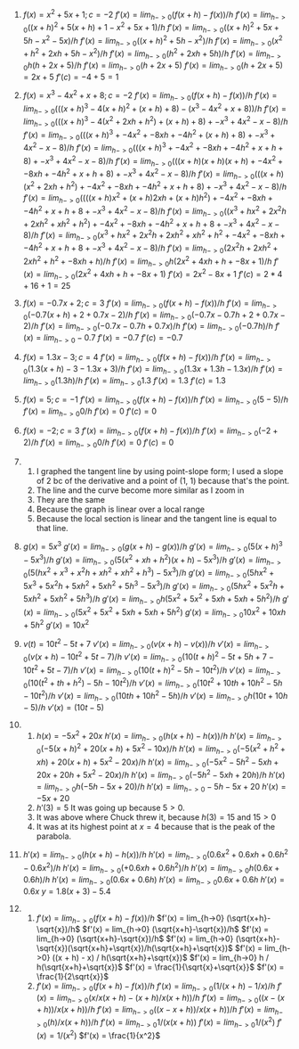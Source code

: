 1. $f(x) = x^2 + 5x + 1; c = -2$
  $f'(x) = lim_{h->0} (f(x+h)-f(x))/h$
  $f'(x) = lim_{h->0} ((x+h)^2 + 5(x+h) + 1 - x^2 + 5x + 1)/h$
  $f'(x) = lim_{h->0} ((x+h)^2 + 5x + 5h - x^2 - 5x)/h$
  $f'(x) = lim_{h->0} ((x+h)^2 + 5h - x^2)/h$
  $f'(x) = lim_{h->0} (x^2 + h^2 + 2xh + 5h - x^2)/h$
  $f'(x) = lim_{h->0} (h^2 + 2xh + 5h)/h$
 $f'(x) = lim_{h->0} h(h + 2x + 5)/h$
 $f'(x) = lim_{h->0} (h + 2x + 5)$
$f'(x) = lim_{h->0} (h + 2x + 5) = 2x + 5$
$f'(c) = -4 + 5 = 1$

2. $f(x) = x^3 - 4x^2 + x + 8; c = -2$
$f'(x) = lim_{h->0} (f(x+h)-f(x))/h$
$f'(x) = lim_{h->0} (((x+h)^3 - 4(x+h)^2 + (x+h) + 8)-(x^3 - 4x^2 + x + 8))/h$
$f'(x) = lim_{h->0} (((x+h)^3 - 4(x^2 + 2xh + h^2) + (x+h) + 8) + -x^3 + 4x^2 - x - 8)/h$
$f'(x) = lim_{h->0} (((x+h)^3 + -4x^2 + -8xh + -4h^2 + (x+h) + 8) + -x^3 + 4x^2 - x - 8)/h$
$f'(x) = lim_{h->0} (((x+h)^3 + -4x^2 + -8xh + -4h^2 + x + h + 8) + -x^3 + 4x^2 - x - 8)/h$
$f'(x) = lim_{h->0} (( (x+h)(x+h)(x+h) + -4x^2 + -8xh + -4h^2 + x + h + 8) + -x^3 + 4x^2 - x - 8)/h$
$f'(x) = lim_{h->0} (( (x+h)(x^2 + 2xh + h^2) + -4x^2 + -8xh + -4h^2 + x + h + 8) + -x^3 + 4x^2 - x - 8)/h$
$f'(x) = lim_{h->0} (( ((x+h)x^2 + (x+h)2xh + (x+h)h^2) + -4x^2 + -8xh + -4h^2 + x + h + 8 + -x^3 + 4x^2 - x - 8)/h$
$f'(x) = lim_{h->0} ((x^3+hx^2 + 2x^2h + 2xh^2 + xh^2 + h^2) + -4x^2 + -8xh + -4h^2 + x + h + 8 + -x^3 + 4x^2 - x - 8)/h$
$f'(x) = lim_{h->0} (x^3+hx^2 + 2x^2h + 2xh^2 + xh^2 + h^2 + -4x^2 + -8xh + -4h^2 + x + h + 8 + -x^3 + 4x^2 - x - 8)/h$
$f'(x) = lim_{h->0} (2x^2h + 2xh^2 + 2xh^2 + h^2 + -8xh + h)/h$
$f'(x) = lim_{h->0} h(2x^2 + 4xh + h + -8x + 1)/h$
$f'(x) = lim_{h->0} (2x^2 + 4xh + h + -8x + 1)$
$f'(x) = 2x^2 - 8x + 1$
$f'(c) = 2*4 + 16 + 1 = 25$

3. $f(x) = -0.7x + 2; c  = 3$
$f'(x) = lim_{h->0} (f(x+h)-f(x))/h$
$f'(x) = lim_{h->0} (-0.7(x+h) + 2 + 0.7x - 2)/h$
$f'(x) = lim_{h->0} (-0.7x - 0.7h + 2 + 0.7x - 2)/h$
$f'(x) = lim_{h->0} (-0.7x - 0.7h + 0.7x)/h$
$f'(x) = lim_{h->0} (-0.7h)/h$
$f'(x) = lim_{h->0} -0.7$
$f'(x) = -0.7$
$f'(c) = -0.7$

4. $f(x) = 1.3x - 3; c = 4$
$f'(x) = lim_{h->0} (f(x+h)-f(x))/h$
$f'(x) = lim_{h->0} (1.3(x+h) - 3 - 1.3x + 3)/h$
$f'(x) = lim_{h->0} (1.3x + 1.3h - 1.3x)/h$
$f'(x) = lim_{h->0} (1.3h)/h$
$f'(x) = lim_{h->0} 1.3$
$f'(x) = 1.3$
$f'(c) = 1.3$

5. $f(x) = 5; c = -1$
$f'(x) = lim_{h->0} (f(x+h)-f(x))/h$
$f'(x) = lim_{h->0} (5 - 5)/h$
$f'(x) = lim_{h->0} 0/h$
$f'(x) = 0$
$f'(c) = 0$

6. $f(x) = -2; c = 3$
$f'(x) = lim_{h->0} (f(x+h)-f(x))/h$
$f'(x) = lim_{h->0} (-2 + 2)/h$
$f'(x) = lim_{h->0} 0/h$
$f'(x) = 0$
$f'(c) = 0$

7. 
	1. I graphed the tangent line by using point-slope form; I used a slope of 2 bc of the derivative and a point of (1, 1) because that's the point.
	2. The line and the curve become more similar as I zoom in
	3. They are the same
	4. Because the graph is linear over a local range
	5. Because the local section is linear and the tangent line is equal to that line.
8. $g(x) = 5x^3$
$g'(x) = lim_{h->0} (g(x+h)-g(x))/h$
$g'(x) = lim_{h->0} (5(x+h)^3 - 5x^3)/h$
$g'(x) = lim_{h->0} (5(x^2 + xh +h^2)(x+h) - 5x^3)/h$
$g'(x) = lim_{h->0} (5(hx^2 + x^3 + x^2h + xh^2 + xh^2 + h^3) - 5x^3)/h$
$g'(x) = lim_{h->0} (5hx^2 + 5x^3 + 5x^2h + 5xh^2 + 5xh^2 + 5h^3 - 5x^3)/h$
$g'(x) = lim_{h->0} (5hx^2 + 5x^2h + 5xh^2 + 5xh^2 + 5h^3)/h$
$g'(x) = lim_{h->0} h(5x^2 + 5x^2 + 5xh + 5xh + 5h^2)/h$
$g'(x) = lim_{h->0} (5x^2 + 5x^2 + 5xh + 5xh + 5h^2)$
$g'(x) = lim_{h->0} 10x^2 + 10xh + 5h^2$
$g'(x) = 10x^2$
9. $v(t) = 10t^2 - 5t + 7$
$v'(x) = lim_{h->0} (v(x+h)-v(x))/h$
$v'(x) = lim_{h->0} (v(x+h) - 10t^2 + 5t - 7)/h$
$v'(x) = lim_{h->0} (10(t+h)^2 - 5t + 5h + 7 - 10t^2 + 5t - 7)/h$
$v'(x) = lim_{h->0} (10(t+h)^2 - 5h - 10t^2)/h$
$v'(x) = lim_{h->0} (10(t^2 + th + h^2) - 5h - 10t^2)/h$
$v'(x) = lim_{h->0} (10t^2 + 10th + 10h^2 - 5h - 10t^2)/h$
$v'(x) = lim_{h->0} (10th + 10h^2 - 5h)/h$
$v'(x) = lim_{h->0} h(10t + 10h - 5)/h$
$v'(x) = (10t - 5)$
10. 
	1. 
        $h(x) = -5x^2 + 20x$
		$h'(x) = lim_{h->0} (h(x+h)-h(x))/h$
		$h'(x) = lim_{h->0} (-5(x+h)^2 + 20(x+h) + 5x^2 - 10x)/h$
		$h'(x) = lim_{h->0} (-5(x^2 + h^2 + xh) + 20(x+h) + 5x^2 - 20x)/h$
		$h'(x) = lim_{h->0} (-5x^2 - 5h^2 - 5xh + 20x + 20h + 5x^2 - 20x)/h$
		$h'(x) = lim_{h->0} (-5h^2 - 5xh + 20h)/h$
		$h'(x) = lim_{h->0} h(-5h - 5x + 20)/h$
		$h'(x) = lim_{h->0} -5h - 5x + 20$
		$h'(x) = -5x + 20$
	2. $h'(3) = 5$ It was going up because $5 > 0$.
	3. It was above where Chuck threw it, because $h(3) = 15$ and $15 > 0$
	4. It was at its highest point at $x=4$ because that is the peak of the parabola.
11. $h'(x) = lim_{h->0} (h(x+h)-h(x))/h$
	$h'(x) = lim_{h->0} (0.6x^2 + 0.6xh + 0.6h^2 - 0.6x^2)/h$
	$h'(x) = lim_{h->0} (+ 0.6xh + 0.6h^2)/h$
	$h'(x) = lim_{h->0} h(0.6x + 0.6h)/h$
	$h'(x) = lim_{h->0} (0.6x + 0.6h)$
	$h'(x) = lim_{h->0} 0.6x + 0.6h$
	$h'(x) = 0.6x$
	$y = 1.8(x + 3) - 5.4$
12. 
	1. $f'(x) = lim_{h->0} (f(x+h)-f(x))/h$
		$f'(x) = lim_{h->0} (\sqrt{x+h}-\sqrt{x})/h$
		$f'(x) = lim_{h->0} (\sqrt{x+h}-\sqrt{x})/h$
		$f'(x) = lim_{h->0} (\sqrt{x+h}-\sqrt{x})/h$
		$f'(x) = lim_{h->0} (\sqrt{x+h}-\sqrt{x})(\sqrt{x+h}+\sqrt{x})/h(\sqrt{x+h}+\sqrt{x})$
		$f'(x) = lim_{h->0} ((x + h) - x) / h(\sqrt{x+h}+\sqrt{x})$
		$f'(x) = lim_{h->0} h / h(\sqrt{x+h}+\sqrt{x})$
		$f'(x) = \frac{1}{\sqrt{x}+\sqrt{x}}$
		$f'(x) = \frac{1}{2\sqrt{x}}$
	2. $f'(x) = lim_{h->0} (f(x+h)-f(x))/h$
		$f'(x) = lim_{h->0} (1/(x+h)- 1/x)/h$
		$f'(x) = lim_{h->0} (x/x(x+h)- (x+h)/x(x+h))/h$
		$f'(x) = lim_{h->0} ((x - (x+h))/x(x+h))/h$
		$f'(x) = lim_{h->0} ((x - x + h))/x(x+h))/h$
		$f'(x) = lim_{h->0} (h)/x(x+h))/h$
		$f'(x) = lim_{h->0} 1/(x(x+h))$
		$f'(x) = lim_{h->0} 1/(x^2)$
		$f'(x) = 1/(x^2)$
		$f'(x) = \frac{1}{x^2}$